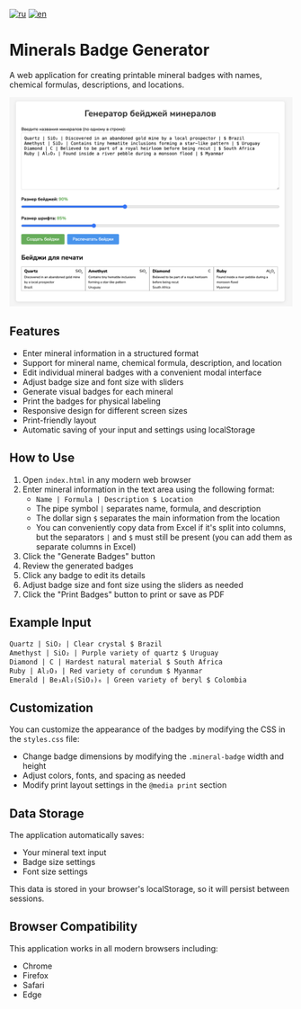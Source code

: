 [![ru](https://img.shields.io/badge/%D1%80%D1%83%D1%81%D1%81%D0%BA%D0%B8%D0%B9-white.svg)](README.ru.md) [![en](https://img.shields.io/badge/en-white.svg)](README.md)

# Minerals Badge Generator

A web application for creating printable mineral badges with names, chemical formulas, descriptions, and locations.

![Minerals Badge Generator Screenshot](screenshot-1.png)

## Features

- Enter mineral information in a structured format
- Support for mineral name, chemical formula, description, and location
- Edit individual mineral badges with a convenient modal interface
- Adjust badge size and font size with sliders
- Generate visual badges for each mineral
- Print the badges for physical labeling
- Responsive design for different screen sizes
- Print-friendly layout
- Automatic saving of your input and settings using localStorage

## How to Use

1. Open `index.html` in any modern web browser
2. Enter mineral information in the text area using the following format:
   - `Name | Formula | Description $ Location`
   - The pipe symbol `|` separates name, formula, and description
   - The dollar sign `$` separates the main information from the location
   - You can conveniently copy data from Excel if it's split into columns, but the separators `|` and `$` must still be present (you can add them as separate columns in Excel)
3. Click the "Generate Badges" button
4. Review the generated badges
5. Click any badge to edit its details
6. Adjust badge size and font size using the sliders as needed
7. Click the "Print Badges" button to print or save as PDF

## Example Input

```
Quartz | SiO₂ | Clear crystal $ Brazil
Amethyst | SiO₂ | Purple variety of quartz $ Uruguay
Diamond | C | Hardest natural material $ South Africa
Ruby | Al₂O₃ | Red variety of corundum $ Myanmar
Emerald | Be₃Al₂(SiO₃)₆ | Green variety of beryl $ Colombia
```

## Customization

You can customize the appearance of the badges by modifying the CSS in the `styles.css` file:

- Change badge dimensions by modifying the `.mineral-badge` width and height
- Adjust colors, fonts, and spacing as needed
- Modify print layout settings in the `@media print` section

## Data Storage

The application automatically saves:
- Your mineral text input
- Badge size settings
- Font size settings

This data is stored in your browser's localStorage, so it will persist between sessions.

## Browser Compatibility

This application works in all modern browsers including:
- Chrome
- Firefox
- Safari
- Edge